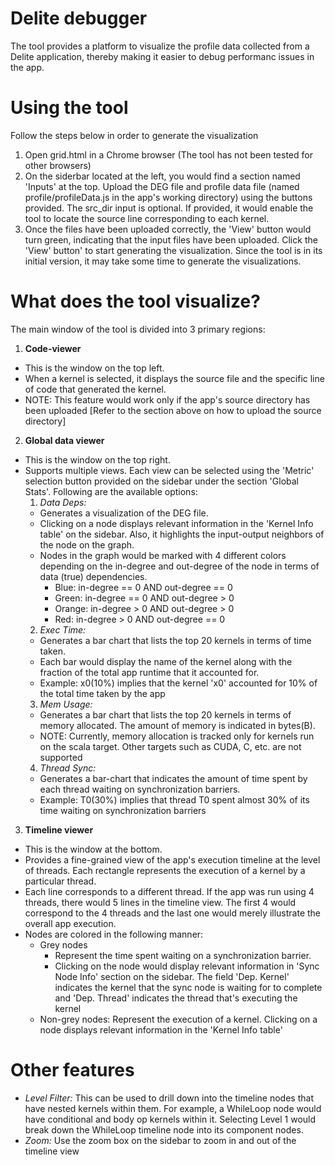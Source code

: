 Delite debugger
================

The tool provides a platform to visualize the profile data collected from a Delite application, thereby making it easier to debug performanc issues in the app.

Using the tool
===============

Follow the steps below in order to generate the visualization

1. Open grid.html in a Chrome browser (The tool has not been tested for other browsers)
2. On the siderbar located at the left, you would find a section named 'Inputs' at the top. Upload the DEG file and profile data file (named profile/profileData.js in the app's working directory) using the buttons provided. The src_dir input is optional. If provided, it would enable the tool to locate the source line corresponding to each kernel.
3. Once the files have been uploaded correctly, the 'View' button would turn green, indicating that the input files have been uploaded. Click the 'View' button' to start generating the visualization. Since the tool is in its initial version, it may take some time to generate the visualizations.

What does the tool visualize?
==============================

The main window of the tool is divided into 3 primary regions:

1. **Code-viewer** 
  * This is the window on the top left. 
  * When a kernel is selected, it displays the source file and the specific line of code that generated the kernel. 
  * NOTE: This feature would work only if the app's source directory has been uploaded [Refer to the section above on how to upload the source directory]

2. **Global data viewer** 
  * This is the window on the top right.
  * Supports multiple views. Each view can be selected using the 'Metric' selection button provided on the sidebar under the section 'Global Stats'. Following are the available options:
    1. *Data Deps:* 
      * Generates a visualization of the DEG file. 
      * Clicking on a node displays relevant information in the 'Kernel Info table' on the sidebar. Also, it highlights the input-output neighbors of the node on the graph. 
      * Nodes in the graph would be marked with 4 different colors depending on the in-degree and out-degree of the node in terms of data (true) dependencies. 
        * Blue: in-degree == 0 AND out-degree == 0 
        * Green: in-degree == 0 AND out-degree > 0
        * Orange: in-degree > 0 AND out-degree > 0
        * Red: in-degree > 0 AND out-degree == 0
    2. *Exec Time:* 
      * Generates a bar chart that lists the top 20 kernels in terms of time taken. 
      * Each bar would display the name of the kernel along with the fraction of the total app runtime that it accounted for. 
      * Example: x0(10%) implies that the kernel 'x0' accounted for 10% of the total time taken by the app
    3. *Mem Usage:* 
      * Generates a bar chart that lists the top 20 kernels in terms of memory allocated. The amount of memory is indicated in bytes(B).
      * NOTE: Currently, memory allocation is tracked only for kernels run on the scala target. Other targets such as CUDA, C, etc. are not supported
    4. *Thread Sync:* 
      * Generates a bar-chart that indicates the amount of time spent by each thread waiting on synchronization barriers. 
      * Example: T0(30%) implies that thread T0 spent almost 30% of its time waiting on synchronization barriers

3. **Timeline viewer**
  * This is the window at the bottom.
  * Provides a fine-grained view of the app's execution timeline at the level of threads. Each rectangle represents the execution of a kernel by a particular thread.
  * Each line corresponds to a different thread. If the app was run using 4 threads, there would 5 lines in the timeline view. The first 4 would correspond to the 4 threads and the last one would merely illustrate the overall app execution.
  * Nodes are colored in the following manner:
    * Grey nodes
      * Represent the time spent waiting on a synchronization barrier.
      * Clicking on the node would display relevant information in 'Sync Node Info' section on the sidebar. The field 'Dep. Kernel' indicates the kernel that the sync node is waiting for to complete and 'Dep. Thread' indicates the thread that's executing the kernel
    * Non-grey nodes: Represent the execution of a kernel. Clicking on a node displays relevant information in the 'Kernel Info table'

Other features
==============

* *Level Filter:* This can be used to drill down into the timeline nodes that have nested kernels within them. For example, a WhileLoop node would have conditional and body op kernels within it. Selecting Level 1 would break down the WhileLoop timeline node into its component nodes.
* *Zoom:* Use the zoom box on the sidebar to zoom in and out of the timeline view
